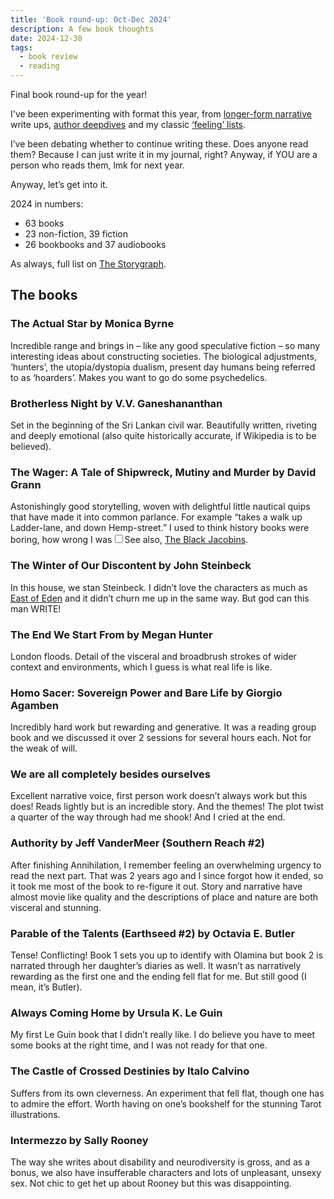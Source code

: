 ```yaml
---
title: 'Book round-up: Oct-Dec 2024'
description: A few book thoughts   
date: 2024-12-30
tags:
  - book review 
  - reading
---
```


Final book round-up for the year!  

I've been experimenting with format this year, from [longer-form narrative](/digital-garden/book-roundup-jan-march-2024/) write ups, [author deepdives](/digital-garden/book-roundup-april-june-2024/) and my classic [‘feeling’ lists](/digital-garden/book-roundup-july-sept-2024/).

I’ve been debating whether to continue writing these. Does anyone read them? Because I can just write it in my journal, right? Anyway, if YOU are a person who reads them, lmk for next year. 

Anyway, let’s get into it.

2024 in numbers: 

- 63 books
- 23 non-fiction, 39 fiction
- 26 bookbooks and 37 audiobooks

As always, full list on [The Storygraph](https://app.thestorygraph.com/books-read/soniaturcotte?year=2024). 

## The books

### The Actual Star by Monica Byrne

Incredible range and brings in – like any good speculative fiction – so many interesting ideas about constructing societies. The biological adjustments, ‘hunters’, the utopia/dystopia dualism, present day humans being referred to as ‘hoarders’. Makes you want to go do some psychedelics.

### Brotherless Night by V.V. Ganeshananthan

Set in the beginning of the Sri Lankan civil war. Beautifully written, riveting and deeply emotional (also quite historically accurate, if Wikipedia is to be believed).  

### The Wager: A Tale of Shipwreck, Mutiny and Murder by David Grann

Astonishingly good storytelling, woven with delightful little nautical quips that have made it into common parlance. For example “takes a walk up Ladder-lane, and down Hemp-street.” I used to think history books were boring, how wrong I was<label for="sn-history-texts" class="margin-toggle sidenote-number"></label><input type="checkbox" id="sn-history-texts" class="margin-toggle"/><span class="sidenote">See also, [The Black Jacobins](/digital-garden/book-roundup-sept-dec-2023/)</span>. 

### The Winter of Our Discontent by John Steinbeck

In this house, we stan Steinbeck. I didn’t love the characters as much as [East of Eden](/digital-garden/book-roundup-jan-march-2024/) and it didn’t churn me up in the same way. But god can this man WRITE! 

### The End We Start From by Megan Hunter

London floods. Detail of the visceral and broadbrush strokes of wider context and environments, which I guess is what real life is like. 

### Homo Sacer: Sovereign Power and Bare Life by Giorgio Agamben

Incredibly hard work but rewarding and generative. It was a reading group book and we discussed it over 2 sessions for several hours each. Not for the weak of will. 

### We are all completely besides ourselves

Excellent narrative voice, first person work doesn’t always work but this does! Reads lightly but is an incredible story. And the themes! The plot twist a quarter of the way through had me shook! And I cried at the end. 

### Authority by Jeff VanderMeer (Southern Reach #2) 

After finishing Annihilation, I remember feeling an overwhelming urgency to read the next part. That was 2 years ago and I since forgot how it ended, so it took me most of the book to re-figure it out. Story and narrative have almost movie like quality and the descriptions of place and nature are both visceral and stunning. 

### Parable of the Talents (Earthseed #2) by Octavia E. Butler

Tense! Conflicting! Book 1 sets you up to identify with Olamina but book 2 is narrated through her daughter’s diaries as well. It wasn’t as narratively rewarding as the first one and the ending fell flat for me. But still good (I mean, it’s Butler).

### Always Coming Home by Ursula K. Le Guin

My first Le Guin book that I didn’t really like. I do believe you have to meet some books at the right time, and I was not ready for that one. 

### The Castle of Crossed Destinies by Italo Calvino

Suffers from its own cleverness. An experiment that fell flat, though one has to admire the effort. Worth having on one’s bookshelf for the stunning Tarot illustrations. 

### Intermezzo by Sally Rooney

The way she writes about disability and neurodiversity is gross, and as a bonus, we also have insufferable characters and lots of unpleasant, unsexy sex. Not chic to get het up about Rooney but this was disappointing.